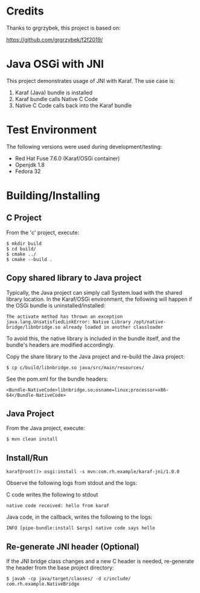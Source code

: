 # Credits
Thanks to  grgrzybek, this project is based on:

https://github.com/grgrzybek/f2f2019/

# Java OSGi with JNI

This project demonstrates usage of JNI with Karaf.  The use case is:

1.  Karaf (Java) bundle is installed
2.  Karaf bundle calls Native C Code
3.  Native C Code calls back into the Karaf bundle

# Test Environment

The following versions were used during development/testing:

* Red Hat Fuse 7.6.0 (Karaf/OSGi container)
* Openjdk 1.8
* Fedora 32

# Building/Installing

## C Project

From the 'c' project, execute:
```
$ mkdir build
$ cd build/
$ cmake ../
$ cmake --build .
```

## Copy shared library to Java project

Typically, the Java project can simply call System.load with the shared library location. In the Karaf/OSGi environment, the following will happen if the OSGi bundle is uninstalled/installed:

```
The activate method has thrown an exception
java.lang.UnsatisfiedLinkError: Native Library /opt/native-bridge/libnbridge.so already loaded in another classloader
```

To avoid this, the native library is included in the bundle itself, and the bundle's headers are modified accordingly.

Copy the share library to the Java project and re-build the Java project:

```
$ cp c/build/libnbridge.so java/src/main/resources/
```

See the pom.xml for the bundle headers:
```
<Bundle-NativeCode>libnbridge.so;osname=linux;processor=x86-64</Bundle-NativeCode>
```

## Java Project
From the Java project, execute:
```
$ mvn clean install
```

## Install/Run

```
karaf@root()> osgi:install -s mvn:com.rh.example/karaf-jni/1.0.0
```

Observe the following logs from stdout and the logs:

C code writes the following to stdout
```
native code received: hello from karaf
```

Java code, in the callback, writes the following to the logs:
```
INFO [pipe-bundle:install $args] native code says hello
```

## Re-generate JNI header (Optional)

If the JNI bridge class changes and a new C header is needed, re-generate the header from the base project directory:

```
$ javah -cp java/target/classes/ -d c/include/ com.rh.example.NativeBridge
```
